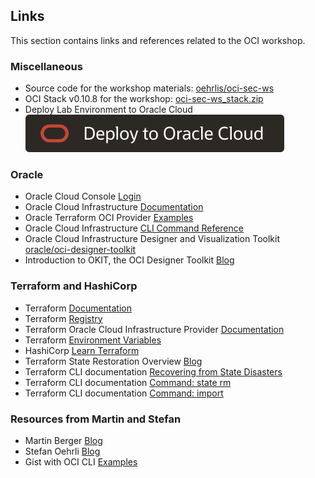 <!-- markdownlint-disable MD033 -->
<!-- markdownlint-disable MD041 -->
## Links

This section contains links and references related to the OCI workshop.

### Miscellaneous

- Source code for the workshop materials: [oehrlis/oci-sec-ws](https://github.com/oehrlis/oci-sec-ws)
- OCI Stack v0.10.8 for the workshop: [oci-sec-ws_stack.zip](https://github.com/oehrlis/oci-sec-ws/releases/download/v0.10.8/oci-sec-ws_stack.zip)
- Deploy Lab Environment to Oracle Cloud [![Deploy to OCI](../images/deploy-to-oracle-cloud.svg)](https://cloud.oracle.com/resourcemanager/stacks/create?zipUrl=https://github.com/oehrlis/oci-sec-ws/releases/download/v0.10.8/oci-sec-ws_stack.zip)

### Oracle

- Oracle Cloud Console [Login](https://cloud.oracle.com/)
- Oracle Cloud Infrastructure [Documentation](https://docs.oracle.com/en-us/iaas/Content/home.htm)
- Oracle Terraform OCI Provider [Examples](https://github.com/oracle/terraform-provider-oci/tree/master/examples)
- Oracle Cloud Infrastructure [CLI Command Reference](https://docs.oracle.com/en-us/iaas/tools/oci-cli/2.17.0/oci_cli_docs/index.html)
- Oracle Cloud Infrastructure Designer and Visualization Toolkit [oracle/oci-designer-toolkit](https://github.com/oracle/oci-designer-toolkit)
- Introduction to OKIT, the OCI Designer Toolkit [Blog](https://www.ateam-oracle.com/post/introduction-to-okit-the-oci-designer-toolkit)

### Terraform and HashiCorp

- Terraform [Documentation](https://www.terraform.io/docs)
- Terraform [Registry](https://registry.terraform.io/)
- Terraform Oracle Cloud Infrastructure Provider [Documentation](https://registry.terraform.io/providers/oracle/oci/latest/docs)
- Terraform [Environment Variables](https://www.terraform.io/cli/config/environment-variables)
- HashiCorp [Learn Terraform](https://learn.hashicorp.com/terraform)
- Terraform State Restoration Overview [Blog](https://support.hashicorp.com/hc/en-us/articles/4403065345555-Terraform-State-Restoration-Overview)
- Terraform CLI documentation [Recovering from State Disasters](https://www.terraform.io/cli/state/recover)
- Terraform CLI documentation [Command: state rm](https://www.terraform.io/cli/commands/state/rm)
- Terraform CLI documentation [Command: import](https://www.terraform.io/cli/commands/import)

### Resources from Martin and Stefan

- Martin Berger [Blog](https://www.martinberger.com/)
- Stefan Oehrli [Blog](https://www.oradba.ch/wordpress/)
- Gist with OCI CLI [Examples](https://gist.github.com/oehrlis/6d85e7f2d1825ab91c29dfed14f21c0e)
